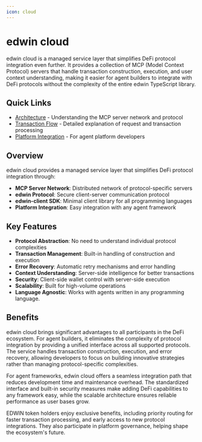```yaml
---
icon: cloud
---
```


# edwin cloud

edwin cloud is a managed service layer that simplifies DeFi protocol integration even further. It provides a collection of MCP (Model Context Protocol) servers that handle transaction construction, execution, and user context understanding, making it easier for agent builders to integrate with DeFi protocols without the complexity of the entire edwin TypeScript library.

## Quick Links

* [Architecture](architecture.md) - Understanding the MCP server network and protocol
* [Transaction Flow](transaction-flow.md) - Detailed explanation of request and transaction processing
* [Platform Integration](platform-integration.md) - For agent platform developers

## Overview

edwin cloud provides a managed service layer that simplifies DeFi protocol integration through:

* **MCP Server Network**: Distributed network of protocol-specific servers
* **edwin Protocol**: Secure client-server communication protocol
* **edwin-client SDK**: Minimal client library for all programming languages
* **Platform Integration**: Easy integration with any agent framework

## Key Features

* **Protocol Abstraction**: No need to understand individual protocol complexities
* **Transaction Management**: Built-in handling of construction and execution
* **Error Recovery**: Automatic retry mechanisms and error handling
* **Context Understanding**: Server-side intelligence for better transactions
* **Security**: Client-side wallet control with server-side execution
* **Scalability**: Built for high-volume operations
* **Language Agnostic**: Works with agents written in any programming language.

## Benefits

edwin cloud brings significant advantages to all participants in the DeFi ecosystem. For agent builders, it eliminates the complexity of protocol integration by providing a unified interface across all supported protocols. The service handles transaction construction, execution, and error recovery, allowing developers to focus on building innovative strategies rather than managing protocol-specific complexities.

For agent frameworks, edwin cloud offers a seamless integration path that reduces development time and maintenance overhead. The standardized interface and built-in security measures make adding DeFi capabilities to any framework easy, while the scalable architecture ensures reliable performance as user bases grow.

EDWIN token holders enjoy exclusive benefits, including priority routing for faster transaction processing, and early access to new protocol integrations. They also participate in platform governance, helping shape the ecosystem's future.